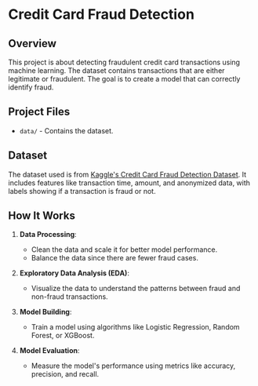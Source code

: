 # Credit Card Fraud Detection

## Overview

This project is about detecting fraudulent credit card transactions using machine learning. The dataset contains transactions that are either legitimate or fraudulent. The goal is to create a model that can correctly identify fraud.

## Project Files

- `data/` - Contains the dataset.

## Dataset

The dataset used is from [Kaggle's Credit Card Fraud Detection Dataset](https://www.kaggle.com/datasets/mlg-ulb/creditcardfraud). It includes features like transaction time, amount, and anonymized data, with labels showing if a transaction is fraud or not.

## How It Works

1. **Data Processing**: 
   - Clean the data and scale it for better model performance.
   - Balance the data since there are fewer fraud cases.

2. **Exploratory Data Analysis (EDA)**: 
   - Visualize the data to understand the patterns between fraud and non-fraud transactions.

3. **Model Building**:
   - Train a model using algorithms like Logistic Regression, Random Forest, or XGBoost.

4. **Model Evaluation**:
   - Measure the model's performance using metrics like accuracy, precision, and recall.


